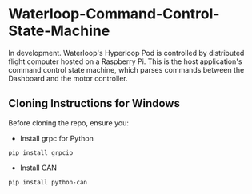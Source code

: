 # Waterloop-Command-Control-State-Machine
In development. Waterloop's Hyperloop Pod is controlled by distributed flight computer hosted on a Raspberry Pi. This is the host application's command control state machine, which parses commands between the Dashboard and the motor controller.

## Cloning Instructions for Windows
Before cloning the repo, ensure you:
- Install grpc for Python
```
pip install grpcio
```
- Install CAN
```
pip install python-can
```
